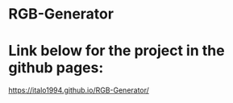 # RGB-Generator

# Link below for the project in the github pages: 

https://italo1994.github.io/RGB-Generator/
